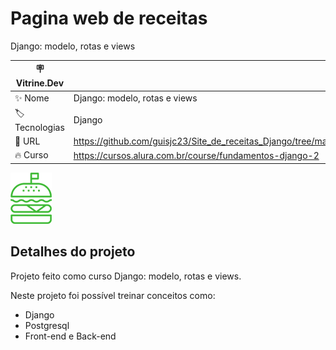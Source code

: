 # Pagina web de receitas

Django: modelo, rotas e views

| :placard: Vitrine.Dev |     |
| -------------  | --- |
| :sparkles: Nome        | Django: modelo, rotas e views
| :label: Tecnologias | Django
| :rocket: URL        | https://github.com/guisjc23/Site_de_receitas_Django/tree/master
| :fire: Curso     | https://cursos.alura.com.br/course/fundamentos-django-2

<!-- Inserir imagem com a #vitrinedev ao final do link -->
![](https://raw.githubusercontent.com/guisjc23/Site_de_receitas_Django/main/static/img/core-img/hamburger.png#vitrinedev)

## Detalhes do projeto

Projeto feito como curso Django: modelo, rotas e views.

Neste projeto foi possível treinar conceitos como:

- Django
- Postgresql
- Front-end e Back-end
